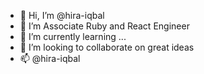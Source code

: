 - 👋 Hi, I’m @hira-iqbal
- 👀 I’m Associate Ruby and React Engineer
- 🌱 I’m currently learning ...
- 💞️ I’m looking to collaborate on great ideas
- 📫 @hira-iqbal

<!---
hira-iqbal/hira-iqbal is a ✨ special ✨ repository because its `README.md` (this file) appears on your GitHub profile.
You can click the Preview link to take a look at your changes.
--->
